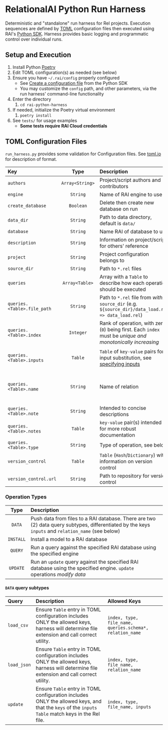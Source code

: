 # RelationalAI Python Run Harness
Deterministic and "standalone" run harness for Rel projects. Execution sequences are defined by [TOML][tomlio] configuration files then executed using RAI's [Python SDK][raisdkpython]. Harness provides basic logging and programmatic control over individual runs.

## Setup and Execution
1. Install Python [Poetry][pypoetry]
1. Edit TOML configuration(s) as needed (see below)
1. Ensure you have `~/.rai/config` properly configured
   - See [Create a configuration file](https://github.com/relationalai/rai-sdk-python#create-a-configuration-file) from the Python SDK
   - You may customize the `config` path, and other parameters, via the run harness' command-line functionality
1. Enter the directory
   1. `cd rai-python-harness`
1. If needed, initialize the Poetry virtual environment
   1. `poetry install`
1. See `tests/` for usage examples
   - **Some tests require RAI Cloud credentials**
   
## TOML Configuration Files
`run_harness.py` provides some validation for Configuration files. See [toml.io][tomlio] for description of format.

| Key                         | Type            | Description                                                                                                | Required?                                      |
|:----------------------------|:---------------:|:-----------------------------------------------------------------------------------------------------------|:----------------------------------------------:|
| `authors`                   | `Array<String>` | Project/script authors and contributors                                                                    | `Y`                                            |
| `engine`                    | `String`        | Name of RAI engine to use                                                                                  | `Y`                                            |
| `create_database`           | `Boolean`       | Delete then create new database on run                                                                     | `Y`                                            |
| `data_dir`                  | `String`        | Path to data directory, default is `data/`                                                                 | `Y`                                            |
| `database`                  | `String`        | Name RAI of database to use                                                                                | `Y`                                            |
| `description`               | `String`        | Information on project/script for others' reference                                                        | `Y`                                            |
| `project`                   | `String`        | Project configuration belongs to                                                                           | `Y`                                            |
| `source_dir`                | `String`        | Path to `*.rel` files                                                                                      | `Y`                                            |
| `queries`                   | `Array<Table>`  | Array with a `Table` to describe how each operation should be executed                                     | `Y`                                            |
| `queries.<Table>.file_path` | `String`        | Path to `*.rel` file from _within_ `source_dir` (e.g. `${source_dir}/data_load.rel => data_load.rel`)      | `ALL queries`                                  |
| `queries.<Table>.index`     | `Integer`       | Rank of operation, with zero (`0`) being first. Each `index` must be _unique and monotonically increasing_ | `ALL queries`                                  |
| `queries.<Table>.inputs`    | `Table`         | `Table` of `key-value` pairs for input substitution, see [specifying inputs][raiinputs]                    | `DATA queries` using `update`                  |
| `queries.<Table>.name`      | `String`        | Name of relation                                                                                           | `DATA queries` using `load_csv` or `load_json` |
| `queries.<Table>.note`      | `String`        | Intended to concise descriptions                                                                           |                                                |
| `queries.<Table>.notes`     | `Table`         | `key-value` pair(s) intended for more robust documentation                                                 |                                                |
| `queries.<Table>.type`      | `String`        | Type of operation, see below                                                                               | `ALL queries`                                  |
| `version_control`           | `Table`         | `Table` (`Hash`/`Dictionary`) with information on version control                                          | `Y`                                            |
| `version_control.url`       | `String`        | Path to repository for version control                                                                     | `Y`                                            |

### Operation Types
| Type      | Description                                                                                                                                        |
|:---------:|:---------------------------------------------------------------------------------------------------------------------------------------------------|
| `DATA`    | Push data from files to a RAI database. There are two (2) data query subtypes, differentiated by the keys `inputs` and `relation_name` (see below) |
| `INSTALL` | Install a model to a RAI database                                                                                                                  |
| `QUERY`   | Run a query against the specified RAI database using the specified engine                                                                          |
| `UPDATE`  | Run an `update` query against the specified RAI database using the specified engine. `update` operations _modify data_                             |

#### `DATA` query subtypes
| Query       | Description                                                                                                                                        | Allowed Keys                                             |
|:------------|:---------------------------------------------------------------------------------------------------------------------------------------------------|:---------------------------------------------------------|
| `load_csv`  | Ensure `Table` entry in TOML configuration includes ONLY the allowed keys, harness will determine file extension and call correct utility.         | `index, type, file_name, queries.schema*, relation_name` |
| `load_json` | Ensure `Table` entry in TOML configuration includes ONLY the allowed keys, harness will determine file extension and call correct utility.         | `index, type, file_name, relation_name`                  |
| `update`    | Ensure `Table` entry in TOML configuration includes ONLY the allowed keys, and that the `keys` of the `inputs` `Table` match keys in the Rel file. | `index, type, file_name, inputs`                         |

[pypoetry]: https://python-poetry.org/
[raiinputs]: https://docs.relational.ai/rkgms/sdk/python-sdk#specifying-inputs
[raisdkjulia]: https://github.com/RelationalAI/rai-sdk-julia
[raisdkpython]: https://github.com/RelationalAI/rai-sdk-python
[tomlio]: https://toml.io/
